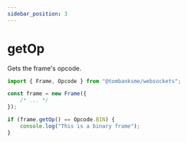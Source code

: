 ```yaml
---
sidebar_position: 3
---
```


# getOp

Gets the frame's opcode.

```typescript
import { Frame, Opcode } from "@tombanksme/websockets";

const frame = new Frame({
    /* ... */
});

if (frame.getOp() == Opcode.BIN) {
    console.log("This is a binary frame");
}
```
